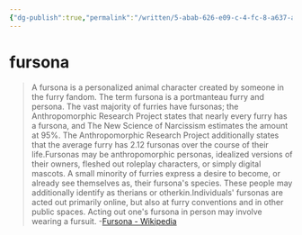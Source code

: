 ```yaml
---
{"dg-publish":true,"permalink":"/written/5-abab-626-e09-c-4-fc-8-a637-a359-dd-2-c2-c6-c/","dgHomeLink":true,"dgPassFrontmatter":false}
---
```


# fursona


> A fursona is a personalized animal character created by someone in the furry fandom. The term fursona is a portmanteau furry and persona. The vast majority of furries have fursonas; the Anthropomorphic Research Project states that nearly every furry has a fursona, and The New Science of Narcissism estimates the amount at 95%. The Anthropomorphic Research Project additionally states that the average furry has 2.12 fursonas over the course of their life.Fursonas may be anthropomorphic personas, idealized versions of their owners, fleshed out roleplay characters, or simply digital mascots. A small minority of furries express a desire to become, or already see themselves as, their fursona's species. These people may additionally identify as therians or otherkin.Individuals' fursonas are acted out primarily online, but also at furry conventions and in other public spaces. Acting out one's fursona in person may involve wearing a fursuit.
-[Fursona - Wikipedia](https://en.wikipedia.org/wiki/Fursona)